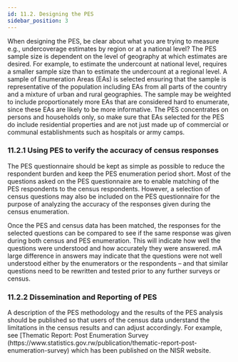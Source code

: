 ```yaml
---
id: 11.2. Designing the PES 
sidebar_position: 3
---
```



<p> When designing the PES, be clear about what you are trying to measure e.g., undercoverage estimates by region or at a national level? 
The PES sample size is dependent on the level of geography at which estimates are desired.  For example, to estimate the undercount at national level, requires a smaller sample size than to estimate the undercount at a regional level. A sample of Enumeration Areas (EAs) is selected ensuring that the sample is representative of the population including EAs from all parts of the country and a mixture of urban and rural geographies. The sample may be weighted to include proportionately more EAs that are considered hard to enumerate, since these EAs are likely to be more informative. 
The PES concentrates on persons and households only, so make sure that EAs selected for the PES do include residential properties and are not just made up of commercial or communal establishments such as hospitals or army camps. </p>

### 11.2.1 Using PES to verify the accuracy of census responses

<p> The PES questionnaire should be kept as simple as possible to reduce the respondent burden and keep the PES enumeration period short.
  Most of the questions asked on the PES questionnaire are to enable matching of the PES respondents to the census respondents. 
  However, a selection of census questions may also be included on the PES questionnaire for the purpose of analyzing the accuracy of the responses given during the census enumeration.</p>
  
 <p> Once the PES and census data has been matched, the responses for the selected questions can be compared to see if the same response was given during both census and PES enumeration.  
This will indicate how well the questions were understood and how accurately they were answered. mA large difference in answers may indicate that the questions were not well understood either by the enumerators or the respondents – and that similar questions need to be rewritten and tested prior to any further surveys or census.</p>

### 11.2.2 Dissemination and Reporting of PES

<p> A description of the PES methodology and the results of the PES analysis should be published so that users of the census data understand the limitations in the census results and can adjust accordingly. For example, see [Thematic Report: Post Enumeration Survey (https://www.statistics.gov.rw/publication/thematic-report-post-enumeration-survey) which has been published on the NISR website. </p>
